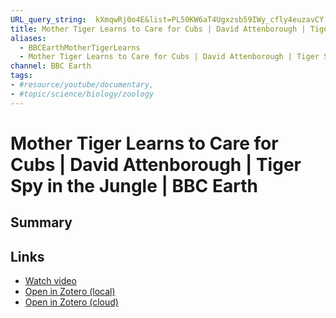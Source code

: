 ```yaml
---
URL_query_string:  kXmqwRj0o4E&list=PL50KW6aT4Ugxzsb59IWy_cfly4euzavCY
title: Mother Tiger Learns to Care for Cubs | David Attenborough | Tiger Spy in the Jungle | BBC Earth
aliases:
  - BBCEarthMotherTigerLearns
  - Mother Tiger Learns to Care for Cubs | David Attenborough | Tiger Spy in the Jungle | BBC Earth
channel: BBC Earth
tags: 
- #resource/youtube/documentary,
- #topic/science/biology/zoology
---
```

# Mother Tiger Learns to Care for Cubs | David Attenborough | Tiger Spy in the Jungle | BBC Earth
## Summary


## Links
- [Watch video](https://youtube.com/watch?v=kXmqwRj0o4E&list=PL50KW6aT4Ugxzsb59IWy_cfly4euzavCY)
- [Open in Zotero (local)](zotero://select/library/items/W25QQ7BL)
- [Open in Zotero (cloud)](http://zotero.org/users/8012208/items/W25QQ7BL)